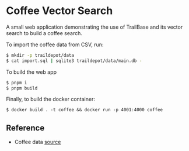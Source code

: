 # Coffee Vector Search

A small web application demonstrating the use of TrailBase and its vector
search to build a coffee search.

To import the coffee data from CSV, run:

```bash
$ mkdir -p traildepot/data
$ cat import.sql | sqlite3 traildepot/data/main.db -
```

To build the web app

```bash
$ pnpm i
$ pnpm build
```

Finally, to build the docker container:

```
$ docker build . -t coffee && docker run -p 4001:4000 coffee
```

## Reference

- Coffee data [source](https://github.com/jldbc/coffee-quality-database/blob/master/data/arabica_data_cleaned.csv)
